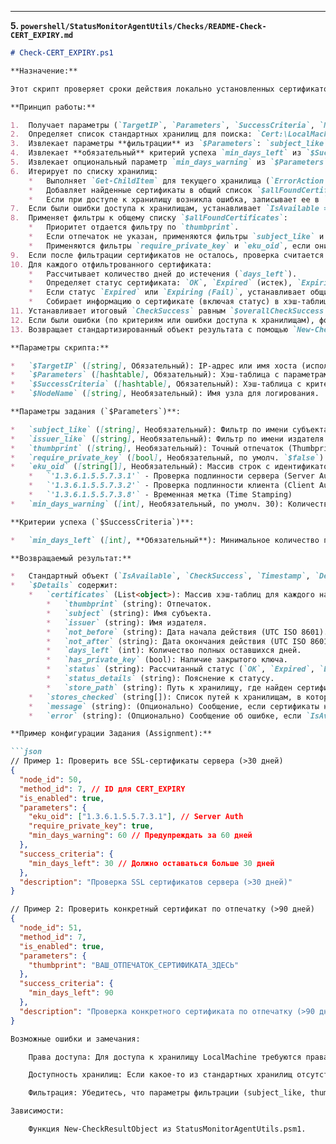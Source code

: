 
---

**5. `powershell/StatusMonitorAgentUtils/Checks/README-Check-CERT_EXPIRY.md`**

```markdown
# Check-CERT_EXPIRY.ps1

**Назначение:**

Этот скрипт проверяет сроки действия локально установленных сертификатов Windows.

**Принцип работы:**

1.  Получает параметры (`TargetIP`, `Parameters`, `SuccessCriteria`, `NodeName`) от диспетчера. `$TargetIP` используется только для логирования, так как скрипт выполняется локально на целевой машине.
2.  Определяет список стандартных хранилищ для поиска: `Cert:\LocalMachine\My`, `Cert:\LocalMachine\WebHosting`, `Cert:\CurrentUser\My`.
3.  Извлекает параметры **фильтрации** из `$Parameters`: `subject_like`, `issuer_like`, `thumbprint`, `require_private_key`, `eku_oid`.
4.  Извлекает **обязательный** критерий успеха `min_days_left` из `$SuccessCriteria`.
5.  Извлекает опциональный параметр `min_days_warning` из `$Parameters`.
6.  Итерирует по списку хранилищ:
    *   Выполняет `Get-ChildItem` для текущего хранилища (`ErrorAction = SilentlyContinue`).
    *   Добавляет найденные сертификаты в общий список `$allFoundCertificates`.
    *   Если при доступе к хранилищу возникла ошибка, записывает ее в `$storeAccessErrors`.
7.  Если были ошибки доступа к хранилищам, устанавливает `IsAvailable = $true` (т.к. часть работы могла быть выполнена), но запоминает ошибки для `ErrorMessage`.
8.  Применяет фильтры к общему списку `$allFoundCertificates`:
    *   Приоритет отдается фильтру по `thumbprint`.
    *   Если отпечаток не указан, применяются фильтры `subject_like` и `issuer_like`.
    *   Применяются фильтры `require_private_key` и `eku_oid`, если они заданы.
9.  Если после фильтрации сертификатов не осталось, проверка считается успешной (`CheckSuccess = $true`).
10. Для каждого отфильтрованного сертификата:
    *   Рассчитывает количество дней до истечения (`days_left`).
    *   Определяет статус сертификата: `OK`, `Expired` (истек), `Expiring (Fail)` (осталось <= `min_days_left`), `Expiring (Warn)` (осталось <= `min_days_warning`), `Error` (ошибка расчета).
    *   Если статус `Expired` или `Expiring (Fail)`, устанавливает общий флаг `$overallCheckSuccess = $false` и добавляет сообщение в `$errorMessages`.
    *   Собирает информацию о сертификате (включая статус) в хэш-таблицу и добавляет ее в `$resultData.Details.certificates`.
11. Устанавливает итоговый `CheckSuccess` равным `$overallCheckSuccess`.
12. Если были ошибки (по критериям или ошибки доступа к хранилищам), формирует `ErrorMessage`.
13. Возвращает стандартизированный объект результата с помощью `New-CheckResultObject`.

**Параметры скрипта:**

*   `$TargetIP` ([string], Обязательный): IP-адрес или имя хоста (используется диспетчером).
*   `$Parameters` ([hashtable], Обязательный): Хэш-таблица с параметрами фильтрации.
*   `$SuccessCriteria` ([hashtable], Обязательный): Хэш-таблица с критериями успеха.
*   `$NodeName` ([string], Необязательный): Имя узла для логирования.

**Параметры задания (`$Parameters`)**:

*   `subject_like` ([string], Необязательный): Фильтр по имени субъекта (Common Name, CN). Можно использовать wildcard `*`. Пример: `"*.example.com"`.
*   `issuer_like` ([string], Необязательный): Фильтр по имени издателя сертификата. Можно использовать wildcard `*`. Пример: `"*My Internal CA*"`.
*   `thumbprint` ([string], Необязательный): Точный отпечаток (Thumbprint) сертификата для поиска. Если указан, фильтры `subject_like` и `issuer_like` игнорируются.
*   `require_private_key` ([bool], Необязательный, по умолч. `$false`): Искать только сертификаты, у которых есть соответствующий закрытый ключ в хранилище.
*   `eku_oid` ([string[]], Необязательный): Массив строк с идентификаторами объектов (OID) расширенного использования ключа (Extended Key Usage). Сертификат будет отобран, если он содержит *хотя бы один* из указанных OID. Примеры:
    *   `'1.3.6.1.5.5.7.3.1'` - Проверка подлинности сервера (Server Authentication - для SSL/TLS)
    *   `'1.3.6.1.5.5.7.3.2'` - Проверка подлинности клиента (Client Authentication)
    *   `'1.3.6.1.5.5.7.3.8'` - Временная метка (Time Stamping)
*   `min_days_warning` ([int], Необязательный, по умолч. 30): Количество дней до истечения, при котором статус сертификата в `$Details` будет помечен как "Expiring (Warn)". Не влияет на `CheckSuccess`.

**Критерии успеха (`$SuccessCriteria`)**:

*   `min_days_left` ([int], **Обязательный**): Минимальное количество полных дней, которое должно оставаться до истечения срока действия *каждого* найденного по фильтрам сертификата. Если хотя бы у одного сертификата осталось дней меньше или равно этому значению (или он уже истек), `CheckSuccess` будет `$false`.

**Возвращаемый результат:**

*   Стандартный объект (`IsAvailable`, `CheckSuccess`, `Timestamp`, `Details`, `ErrorMessage`).
*   `$Details` содержит:
    *   `certificates` (List<object>): Массив хэш-таблиц для каждого найденного и отфильтрованного сертификата. Каждая содержит:
        *   `thumbprint` (string): Отпечаток.
        *   `subject` (string): Имя субъекта.
        *   `issuer` (string): Имя издателя.
        *   `not_before` (string): Дата начала действия (UTC ISO 8601).
        *   `not_after` (string): Дата окончания действия (UTC ISO 8601).
        *   `days_left` (int): Количество полных оставшихся дней.
        *   `has_private_key` (bool): Наличие закрытого ключа.
        *   `status` (string): Рассчитанный статус (`OK`, `Expired`, `Expiring (Fail)`, `Expiring (Warn)`, `Error`).
        *   `status_details` (string): Пояснение к статусу.
        *   `store_path` (string): Путь к хранилищу, где найден сертификат.
    *   `stores_checked` (string[]): Список путей к хранилищам, в которых производился поиск.
    *   `message` (string): (Опционально) Сообщение, если сертификаты не найдены.
    *   `error` (string): (Опционально) Сообщение об ошибке, если `IsAvailable = $false`.

**Пример конфигурации Задания (Assignment):**

```json
// Пример 1: Проверить все SSL-сертификаты сервера (>30 дней)
{
  "node_id": 50,
  "method_id": 7, // ID для CERT_EXPIRY
  "is_enabled": true,
  "parameters": {
    "eku_oid": ["1.3.6.1.5.5.7.3.1"], // Server Auth
    "require_private_key": true,
    "min_days_warning": 60 // Предупреждать за 60 дней
  },
  "success_criteria": {
    "min_days_left": 30 // Должно оставаться больше 30 дней
  },
  "description": "Проверка SSL сертификатов сервера (>30 дней)"
}

// Пример 2: Проверить конкретный сертификат по отпечатку (>90 дней)
{
  "node_id": 51,
  "method_id": 7,
  "is_enabled": true,
  "parameters": {
    "thumbprint": "ВАШ_ОТПЕЧАТОК_СЕРТИФИКАТА_ЗДЕСЬ"
  },
  "success_criteria": {
    "min_days_left": 90
  },
  "description": "Проверка конкретного сертификата по отпечатку (>90 дней)"
}

Возможные ошибки и замечания:

    Права доступа: Для доступа к хранилищу LocalMachine требуются права администратора. Доступ к CurrentUser обычно есть у пользователя, от имени которого запущен агент.

    Доступность хранилищ: Если какое-то из стандартных хранилищ отсутствует или недоступно, скрипт запишет ошибку, но продолжит проверку остальных.

    Фильтрация: Убедитесь, что параметры фильтрации (subject_like, thumbprint и т.д.) заданы корректно для поиска нужных сертификатов. Если фильтры не заданы, будут проверяться все сертификаты в стандартных хранилищах.

Зависимости:

    Функция New-CheckResultObject из StatusMonitorAgentUtils.psm1.